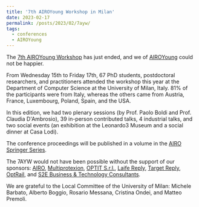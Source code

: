 ```yaml
---
title: '7th AIROYoung Workshop in Milan'
date: 2023-02-17
permalink: /posts/2023/02/7ayw/
tags:
  - conferences
  - AIROYoung
---
```


The [7th AIROYoung Workshop](https://ayw2023.di.unimi.it) has just ended, and we of [AIROYoung](https://www.airoyoung.org) could not be happier.

From Wednesday 15th to Friday 17th, 67 PhD students, postdoctoral researchers, and practitioners attended the workshop this year at the Department of Computer Science at the University of Milan, Italy. 81% of the participants were from Italy, whereas the others came from Austria, France, Luxembourg, Poland, Spain, and the USA.

In this edition, we had two plenary sessions (by Prof. Paolo Boldi and Prof. Claudia D'Ambrosio), 39 in-person contributed talks, 4 industrial talks, and two social events (an exhibition at the Leonardo3 Museum and a social dinner at Casa Lodi).

The conference proceedings will be published in a volume in the [AIRO Springer Series](https://www.springer.com/series/15947).

The 7AYW would not have been possible without the support of our sponsors: [AIRO](https://www.airo.org), [Multiprotexion](https://www.multiprotexion.com), [OPTIT S.r.l.](https://www.optit.net/en/), [Laife Reply](https://www.reply.com/laife-reply/en/), [Target Reply](https://www.reply.com/target-reply/it/), [OptRail](http://www.optrail.com), and [S2E Business & Technology Consultants](https://solutions2enterprises.com).

We are grateful to the Local Committee of the University of Milan: Michele Barbato, Alberto Boggio, Rosario Messana, Cristina Ondei, and Matteo Premoli.
